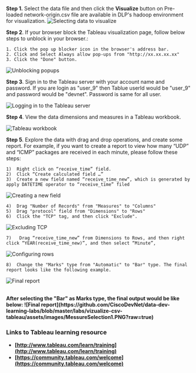 
**Step 1.** Select the data file and then click the **Visualize** button on
Pre-loaded network-origin.csv file are available in DLP's hadoop environment for visualization.
![Selecting data to visualize](https://github.com/CiscoDevNet/data-dev-learning-labs/blob/master/labs/vizualize-csv-tableau/assets/images/select_data_in_repo.png?raw=true)

**Step 2**.  If your browser block the Tableau visualization page, follow below steps to unblock in your browser.:

	1. Click the pop up blocker icon in the browser's address bar. 
	2. Click and Select Always allow pop-ups from "http://xx.xx.xx.xx"
	3. Click the "Done" button.

![Unblocking popups](https://github.com/CiscoDevNet/data-dev-learning-labs/blob/master/labs/vizualize-csv-tableau/assets/images/unblock_popups_screen.png?raw=true)

**Step 3**.  Sign in to the Tableau server with your account name and password. If you are login as "user_9" then Tablue userId would be "user_9" and password would be "devnet". Password is same for all user.

![Logging in to the Tableau server](https://github.com/prakdutt/data-dev-learning-labs/blob/master/labs/vizualize-csv-tableau/assets/images/signin_tableau_server.png?raw=true)

**Step 4**.  View the data dimensions and measures in a Tableau workbook.

![Tableau workbook](https://github.com/prakdutt/data-dev-learning-labs/blob/master/labs/vizualize-csv-tableau/assets/images/tableau_wkbk.png?raw=true)

**Step 5**. Explore the data with drag and drop operations, and create some report.
For example, if you want to create a report to view how many “UDP” and “ICMP” packages are received in each minute, please follow these steps:

	1)	Right click on “receive_time” field.
	2)	Click “Create calculated field …”
	3)	Create a new field named “receive_time_new”, which is generated by apply DATETIME operator to “receive_time” filed 

![Creating a new field](https://github.com/prakdutt/data-dev-learning-labs/blob/master/labs/vizualize-csv-tableau/assets/images/receive_time_new_field.png?raw=true)


	4)	Drag "Number of Records" from "Measures" to "Columns"
	5)	Drag "protocol" field from "Dimensions" to "Rows"
	6) 	Click the "TCP" tag, and then click "Exclude".

![Excluding TCP](https://github.com/CiscoDevNet/data-dev-learning-labs/blob/master/labs/vizualize-csv-tableau/assets/images/MessureSelection11.PNG?raw=true)

	7)	 Drag “receive_time_new” from Dimensions to Rows, and then right click “YEAR(receive_time_new)”, and then select “Minute”,

![Configuring rows](https://github.com/prakdutt/data-dev-learning-labs/blob/master/labs/vizualize-csv-tableau/assets/images/configure_rows.png?raw=true)

	8)  Change the "Marks" type from "Automatic" to "Bar" type. The final report looks like the following example. 
![Final report](https://github.com/CiscoDevNet/data-dev-learning-labs/blob/master/labs/vizualize-csv-tableau/assets/images/ChartTypeSelection.PNG?raw=true)

</br>
<b>After selecting the "Bar" as <b>Marks</b> type, the final output would be like below:
![Final report](https://github.com/CiscoDevNet/data-dev-learning-labs/blob/master/labs/vizualize-csv-tableau/assets/images/MessureSelection1.PNG?raw=true)



### Links to Tableau learning resource

- [http://www.tableau.com/learn/training](http://www.tableau.com/learn/training)
- [https://community.tableau.com/welcome](https://community.tableau.com/welcome)
